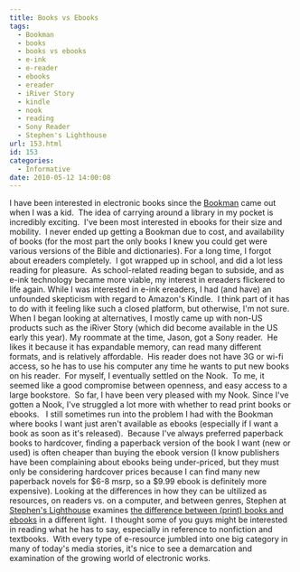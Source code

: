 ```yaml
---
title: Books vs Ebooks
tags:
  - Bookman
  - books
  - books vs ebooks
  - e-ink
  - e-reader
  - ebooks
  - ereader
  - iRiver Story
  - kindle
  - nook
  - reading
  - Sony Reader
  - Stephen's Lighthouse
url: 153.html
id: 153
categories:
  - Informative
date: 2010-05-12 14:00:08
---
```


I have been interested in electronic books since the [Bookman](http://wiki.mobileread.com/wiki/Bookman) came out when I was a kid.  The idea of carrying around a library in my pocket is incredibly exciting.  I've been most interested in ebooks for their size and mobility.  I never ended up getting a Bookman due to cost, and availability of books (for the most part the only books I knew you could get were various versions of the Bible and dictionaries). For a long time, I forgot about ereaders completely.  I got wrapped up in school, and did a lot less reading for pleasure.  As school-related reading began to subside, and as e-ink technology became more viable, my interest in ereaders flickered to life again. While I was interested in e-ink ereaders, I had (and have) an unfounded skepticism with regard to Amazon's Kindle.  I think part of it has to do with it feeling like such a closed platform, but otherwise, I'm not sure.  When I began looking at alternatives, I mostly came up with non-US products such as the iRiver Story (which did become available in the US early this year). My roommate at the time, Jason, got a Sony reader.  He likes it because it has expandable memory, can read many different formats, and is relatively affordable.  His reader does not have 3G or wi-fi access, so he has to use his computer any time he wants to put new books on his reader.  For myself, I eventually settled on the Nook.  To me, it seemed like a good compromise between openness, and easy access to a large bookstore.  So far, I have been very pleased with my Nook. Since I've gotten a Nook, I've struggled a lot more with whether to read print books or ebooks.   I still sometimes run into the problem I had with the Bookman where books I want just aren't available as ebooks (especially if I want a book as soon as it's released).  Because I've always preferred paperback books to hardcover, finding a paperback version of the book I want (new or used) is often cheaper than buying the ebook version (I know publishers have been complaining about ebooks being under-priced, but they must only be considering hardcover prices because I can find many new paperback novels for $6-8 msrp, so a $9.99 ebook is definitely more expensive). Looking at the differences in how they can be ultilized as resources, on readers vs. on a computer, and between genres, Stephen at [Stephen's Lighthouse](http://stephenslighthouse.com/) examines [the difference between (print) books and ebooks](http://stephenslighthouse.com/2010/05/10/books-and-ebooks-as-different-as-night-and-day/ ) in a different light.  I thought some of you guys might be interested in reading what he has to say, especially in reference to nonfiction and textbooks.  With every type of e-resource jumbled into one big category in many of today's media stories, it's nice to see a demarcation and examination of the growing world of electronic works.